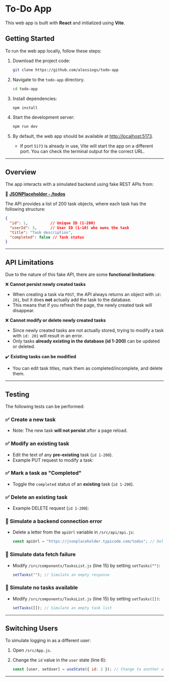 # To-Do App  

This web app is built with **React** and initialized using **Vite**.  

## Getting Started  

To run the web app locally, follow these steps:  

1. Download the project code:

   ```sh
   git clone https://github.com/alessiogs/todo-app
   ```
   
3. Navigate to the `todo-app` directory.
   
   ```sh
   cd todo-app
   ```
   
5. Install dependencies:  

   ```sh
   npm install
   ```  

6. Start the development server:  

   ```sh
   npm run dev
   ```  

7. By default, the web app should be available at [http://localhost:5173](http://localhost:5173).  
   - If port `5173` is already in use, Vite will start the app on a different port. You can check the terminal output for the correct URL.  

---

## Overview  

The app interacts with a simulated backend using fake REST APIs from:  

🔗 **[JSONPlaceholder - /todos](https://jsonplaceholder.typicode.com/todos)**  

The API provides a list of 200 task objects, where each task has the following structure:  

```json
{
  "id": 1,          // Unique ID (1-200)
  "userId": 3,      // User ID (1-10) who owns the task
  "title": "Task description",
  "completed": false // Task status
}
```

---

## API Limitations  

Due to the nature of this fake API, there are some **functional limitations**:  

❌ **Cannot persist newly created tasks**  
- When creating a task via `POST`, the API always returns an object with `id: 201`, but it does **not** actually add the task to the database.  
- This means that if you refresh the page, the newly created task will disappear.  

❌ **Cannot modify or delete newly created tasks**  
- Since newly created tasks are not actually stored, trying to modify a task with `id: 201` will result in an error.  
- Only tasks **already existing in the database (id 1-200)** can be updated or deleted.  

✔️ **Existing tasks can be modified**  
- You can edit task titles, mark them as completed/incomplete, and delete them.  

---

## Testing  

The following tests can be performed:  

### ✅ Create a new task  
- Note: The new task **will not persist** after a page reload.  

### ✅ Modify an existing task  
- Edit the text of any **pre-existing** task (`id 1-200`).  
- Example PUT request to modify a task:  

### ✅ Mark a task as "Completed"  
- Toggle the `completed` status of an **existing** task (`id 1-200`).  

### ✅ Delete an existing task  
- Example DELETE request (`id 1-200`):

### 🛑 Simulate a **backend connection error**  
- Delete a letter from the `apiUrl` variable in `/src/api/api.js`:  

  ```js
  const apiUrl = "https://jsonplaceholder.typicode.com/todos"; // Delete a letter to break it
  ```

### 🛑 Simulate **data fetch failure**  
- Modify `/src/components/TasksList.js` (line 15) by setting `setTasks("")`:  

  ```js
  setTasks(""); // Simulate an empty response
  ```

### 🛑 Simulate **no tasks available**  
- Modify `/src/components/TasksList.js` (line 15) by setting `setTasks([])`:  

  ```js
  setTasks([]); // Simulate an empty task list
  ```

---

## Switching Users  

To simulate logging in as a different user:  

1. Open `/src/App.js`.  
2. Change the `id` value in the `user` state (line 6):  

   ```js
   const [user, setUser] = useState({ id: 2 }); // Change to another user ID (1-10)
   ```
---
